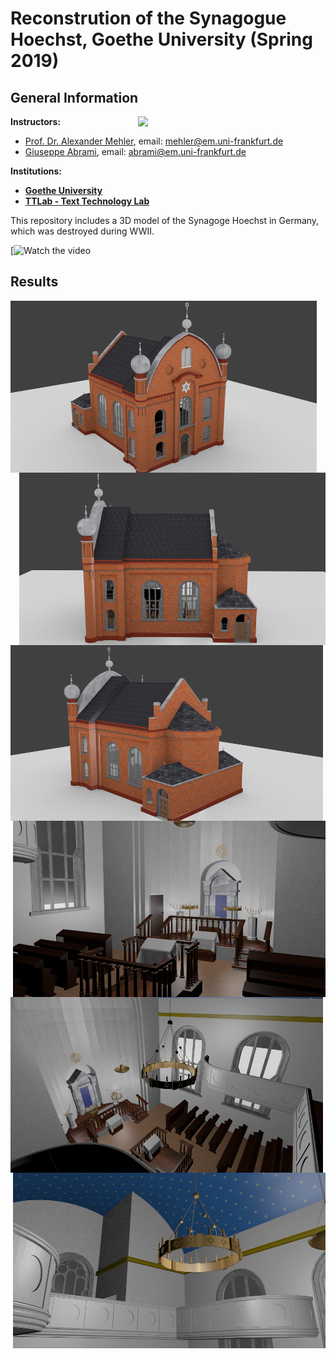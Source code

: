 # Reconstrution of the Synagogue Hoechst, Goethe University (Spring 2019)

## General Information
<img align="right" width="300" height="" src="https://upload.wikimedia.org/wikipedia/commons/1/1e/Logo-Goethe-University-Frankfurt-am-Main.svg">

**Instructors:**
* [Prof. Dr. Alexander Mehler](https://www.texttechnologylab.org/team/alexander-mehler/), email: mehler@em.uni-frankfurt.de
* [Giuseppe Abrami](https://www.texttechnologylab.org/team/giuseppe-abrami/), email: abrami@em.uni-frankfurt.de

**Institutions:**
  * **[Goethe University](http://www.informatik.uni-frankfurt.de/index.php/en/)**
  * **[TTLab - Text Technology Lab](https://www.texttechnologylab.org/)**
  

This repository includes a 3D model of the Synagoge Hoechst in Germany, which was destroyed during WWII.

[![Watch the video](https://www.youtube.com/watch?v=D5pH_EUDmik)

## Results ##

<img align="left" width="490" height="" src="Images%20of%20the%20reconstruction/Exterior/Exterior%202.png">
<img align="right" width="490" height="" src="Images%20of%20the%20reconstruction/Exterior/Exterior%204.png">
<img align="left" width="500" height="" src="Images%20of%20the%20reconstruction/Exterior/Exterior%205.png">
<img align="right" width="500" height="" src="Images%20of%20the%20reconstruction/Interior/Interior%201.png">
<img align="left" width="500" height="" src="Images%20of%20the%20reconstruction/Interior/Interior%202.png">
<img align="right" width="500" height="" src="Images%20of%20the%20reconstruction/Interior/Interior%203.png">

